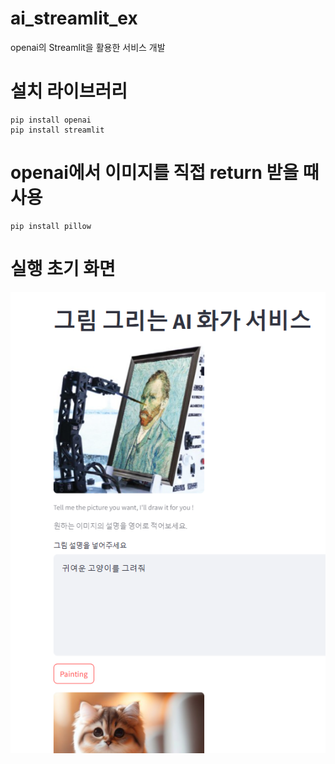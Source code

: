 # ai_streamlit_ex
openai의 Streamlit을 활용한 서비스 개발

# 설치 라이브러리
```
pip install openai
pip install streamlit
```

# openai에서 이미지를 직접 return 받을 때 사용
```
pip install pillow
```

# 실행 초기 화면
!["실습 결과 파일"](images/defalut_view.png)
